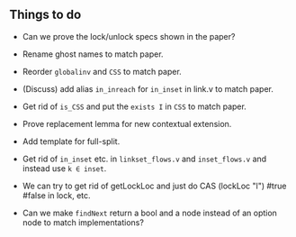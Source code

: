 Things to do
------------

- Can we prove the lock/unlock specs shown in the paper?

- Rename ghost names to match paper.

- Reorder `globalinv` and `CSS` to match paper.

- (Discuss) add alias `in_inreach` for `in_inset` in link.v to match paper.

- Get rid of `is_CSS` and put the `exists I` in `CSS` to match paper.

- Prove replacement lemma for new contextual extension.

- Add template for full-split.

- Get rid of `in_inset` etc. in `linkset_flows.v` and `inset_flows.v` and instead use `k ∈ inset`.

- We can try to get rid of getLockLoc and just do CAS (lockLoc "l") #true #false in lock, etc.

- Can we make `findNext` return a bool and a node instead of an option node to match implementations?
